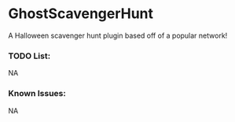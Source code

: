 # GhostScavengerHunt
A Halloween scavenger hunt plugin based off of a popular network!

### TODO List:
NA

### Known Issues:
NA
